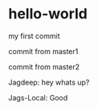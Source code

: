 # hello-world 


my first commit



commit from master1

commit from master2


Jagdeep: hey whats up?

Jags-Local: Good